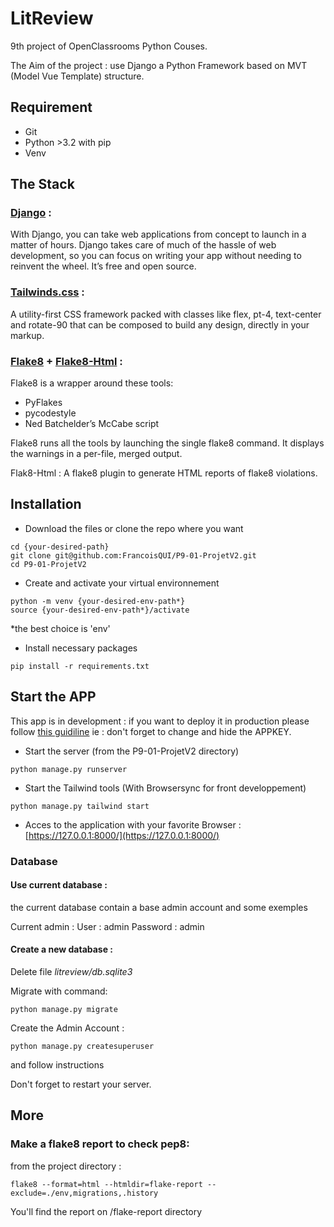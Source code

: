 # LitReview
9th project of OpenClassrooms Python Couses.

The Aim of the project : use Django a Python Framework based on MVT (Model Vue Template) structure.

## Requirement

- Git
- Python >3.2 with pip
- Venv

## The Stack

### [Django](https://www.djangoproject.com/download/) :
With Django, you can take web applications from concept to launch in a matter of hours. Django takes care of much of the hassle of web development, so you can focus on writing your app without needing to reinvent the wheel. It’s free and open source.
### [Tailwinds.css](https://tailwindcss.com/) :
A utility-first CSS framework packed with classes like flex, pt-4, text-center and rotate-90 that can be composed to build any design, directly in your markup.
### [Flake8](https://flake8.pycqa.org/en/latest/) + [Flake8-Html](https://pypi.org/project/flake8-html/) :
Flake8 is a wrapper around these tools:

  - PyFlakes
  - pycodestyle
  - Ned Batchelder’s McCabe script

Flake8 runs all the tools by launching the single flake8 command. It displays the warnings in a per-file, merged output.

Flak8-Html : A flake8 plugin to generate HTML reports of flake8 violations.

## Installation
- Download the files or clone the repo where you want 
```shell
cd {your-desired-path}
git clone git@github.com:FrancoisQUI/P9-01-ProjetV2.git
cd P9-01-ProjetV2
```
- Create and activate your virtual environnement
```shell
python -m venv {your-desired-env-path*}
source {your-desired-env-path*}/activate
```
*the best choice is 'env'
- Install necessary packages
```shell
pip install -r requirements.txt
```
## Start the APP
This app is in development : if you want to deploy it in production please follow [this guidiline](https://docs.djangoproject.com/en/3.2/howto/deployment/checklist/) ie : don't forget to change and hide the APPKEY.

- Start the server (from the P9-01-ProjetV2 directory) 
```shell
python manage.py runserver 
```
- Start the Tailwind tools (With Browsersync for front developpement)
```shell
python manage.py tailwind start
```
- Acces to the application with your favorite Browser : 
[https://127.0.0.1:8000/](https://127.0.0.1:8000/)

### Database
#### Use current database :
the current database contain a base admin account and some exemples

Current admin :
    User : admin
    Password : admin

#### Create a new database :
Delete file _litreview/db.sqlite3_

Migrate with command: 
```shell
python manage.py migrate
```

Create the Admin Account :
```shell
python manage.py createsuperuser
```
and follow instructions

Don't forget to restart your server.

## More
### Make a flake8 report to check pep8:
from the project directory : 
```shell
flake8 --format=html --htmldir=flake-report --exclude=./env,migrations,.history   
```
You'll find the report on /flake-report directory
